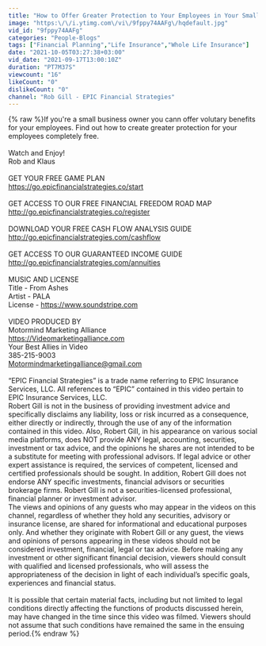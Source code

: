 ```yaml
---
title: "How to Offer Greater Protection to Your Employees in Your Small Business"
image: "https:\/\/i.ytimg.com\/vi\/9fppy74AAFg\/hqdefault.jpg"
vid_id: "9fppy74AAFg"
categories: "People-Blogs"
tags: ["Financial Planning","Life Insurance","Whole Life Insurance"]
date: "2021-10-05T03:27:38+03:00"
vid_date: "2021-09-17T13:00:10Z"
duration: "PT7M37S"
viewcount: "16"
likeCount: "0"
dislikeCount: "0"
channel: "Rob Gill - EPIC Financial Strategies"
---
```

{% raw %}If you're a small business owner you cann offer volutary benefits for your employees. Find out how to create greater protection for your employees completely free.<br /><br />Watch and Enjoy! <br />Rob and Klaus <br /><br />GET YOUR FREE GAME PLAN <br /><a rel="nofollow" target="blank" href="https://go.epicfinancialstrategies.co/start">https://go.epicfinancialstrategies.co/start</a><br /><br />GET ACCESS TO OUR FREE FINANCIAL FREEDOM ROAD MAP<br /><a rel="nofollow" target="blank" href="http://go.epicfinancialstrategies.co/register">http://go.epicfinancialstrategies.co/register</a><br /><br />DOWNLOAD YOUR FREE CASH FLOW ANALYSIS GUIDE <br /><a rel="nofollow" target="blank" href="http://go.epicfinancialstrategies.com/cashflow">http://go.epicfinancialstrategies.com/cashflow</a><br /><br />GET ACCESS TO OUR GUARANTEED INCOME GUIDE <br /><a rel="nofollow" target="blank" href="http://go.epicfinancialstrategies.com/annuities">http://go.epicfinancialstrategies.com/annuities</a><br /><br />MUSIC AND LICENSE<br />Title - From Ashes<br />Artist - PALA <br />License - <a rel="nofollow" target="blank" href="https://www.soundstripe.com">https://www.soundstripe.com</a><br /><br />VIDEO PRODUCED BY<br />Motormind Marketing Alliance<br /><a rel="nofollow" target="blank" href="https://Videomarketingalliance.com">https://Videomarketingalliance.com</a><br />Your Best Allies in Video<br />385-215-9003<br />Motormindmarketingalliance@gmail.com<br /><br />“EPIC Financial Strategies” is a trade name referring to EPIC Insurance Services, LLC. All references to “EPIC” contained in this video pertain to EPIC Insurance Services, LLC. <br />Robert Gill is not in the business of providing investment advice and specifically disclaims any liability, loss or risk incurred as a consequence, either directly or indirectly, through the use of any of the information contained in this video. Also, Robert Gill, in his appearance on various social media platforms, does NOT provide ANY legal, accounting, securities, investment or tax advice, and the opinions he shares are not intended to be a substitute for meeting with professional advisors. If legal advice or other expert assistance is required, the services of competent, licensed and certified professionals should be sought. In addition, Robert Gill does not endorse ANY specific investments, financial advisors or securities brokerage firms. Robert Gill is not a securities-licensed professional, financial planner or investment advisor.<br />The views and opinions of any guests who may appear in the videos on this channel, regardless of whether they hold any securities, advisory or insurance license, are shared for informational and educational purposes only. And whether they originate with Robert Gill or any guest, the views and opinions of persons appearing in these videos should not be considered investment, financial, legal or tax advice. Before making any investment or other significant financial decision, viewers should consult with qualified and licensed professionals, who will assess the appropriateness of the decision in light of each individual’s specific goals, experiences and financial status.<br /><br />It is possible that certain material facts, including but not limited to legal conditions directly affecting the functions of products discussed herein, may have changed in the time since this video was filmed. Viewers should not assume that such conditions have remained the same in the ensuing period.{% endraw %}
